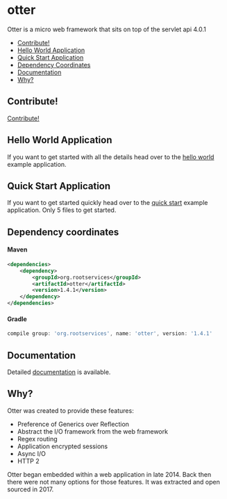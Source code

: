 # otter
Otter is a micro web framework that sits on top of the servlet api 4.0.1 

- [Contribute!](#contribute)
- [Hello World Application](#hello-world-application)
- [Quick Start Application](#quick-start-application)
- [Dependency Coordinates](#dependency-coordinates)
- [Documentation](#documentation)
- [Why?](#why)

## Contribute!
[Contribute!](/docs/Contribute.md)  

## Hello World Application
If you want to get started with all the details head over to the [hello world](/hello-world) 
example application.

## Quick Start Application
If you want to get started quickly head over to the [quick start](/quick-start) 
example application. Only 5 files to get started.

## Dependency coordinates
#### Maven
```xml
<dependencies>
    <dependency>
        <groupId>org.rootservices</groupId>
        <artifactId>otter</artifactId>
        <version>1.4.1</version>
    </dependency>
</dependencies>
```

#### Gradle
```groovy
compile group: 'org.rootservices', name: 'otter', version: '1.4.1'
```

## Documentation
Detailed [documentation](/docs/Documentation.md) is available.

## Why?
Otter was created to provide these features:
 - Preference of Generics over Reflection
 - Abstract the I/O framework from the web framework
 - Regex routing
 - Application encrypted sessions
 - Async I/O
 - HTTP 2
 
Otter began embedded within a web application in late 2014. Back then there were not many options for those 
features. It was extracted and open sourced in 2017. 

